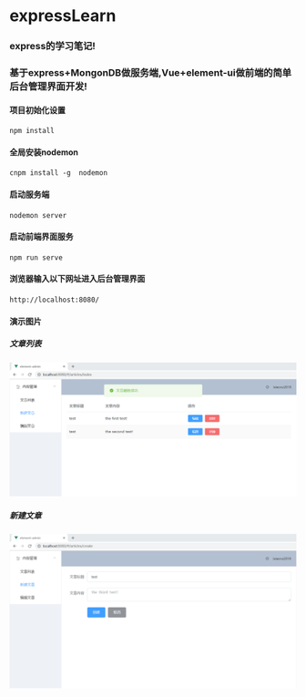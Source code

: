 # expressLearn
### express的学习笔记!
### 基于express+MongonDB做服务端,Vue+element-ui做前端的简单后台管理界面开发!

#### 项目初始化设置
```
npm install
```

#### 全局安装nodemon
```
cnpm install -g  nodemon
```

#### 启动服务端
```
nodemon server
```

#### 启动前端界面服务
```
npm run serve
```

#### 浏览器输入以下网址进入后台管理界面
```
http://localhost:8080/
```

#### 演示图片

##### 文章列表
![](img/2.png)

##### 新建文章
![](img/1.png)
